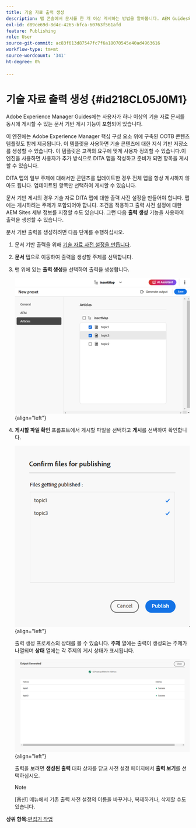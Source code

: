 ```yaml
---
title: 기술 자료 출력 생성
description: 맵 콘솔에서 문서를 한 개 이상 게시하는 방법을 알아봅니다. AEM Guides의 DITA 맵에서 하나 이상의 주제에 대한 출력을 생성합니다.
exl-id: d89ce69d-8d4c-4265-bfca-60763f561afd
feature: Publishing
role: User
source-git-commit: ac83f613d87547fc7f6a18070545e40ad4963616
workflow-type: tm+mt
source-wordcount: '341'
ht-degree: 0%

---
```


# 기술 자료 출력 생성 {#id218CL05J0M1}

Adobe Experience Manager Guides에는 사용자가 하나 이상의 기술 자료 문서를 동시에 게시할 수 있는 문서 기반 게시 기능이 포함되어 있습니다.

이 엔진에는 Adobe Experience Manager 핵심 구성 요소 위에 구축된 OOTB 콘텐츠 템플릿도 함께 제공됩니다. 이 템플릿을 사용하면 기술 콘텐츠에 대한 지식 기반 저장소를 생성할 수 있습니다. 이 템플릿은 고객의 요구에 맞게 사용자 정의할 수 있습니다.이 엔진을 사용하면 사용자가 추가 방식으로 DITA 맵을 작성하고 준비가 되면 항목을 게시할 수 있습니다.

DITA 맵의 일부 주제에 대해서만 콘텐츠를 업데이트한 경우 전체 맵을 항상 게시하지 않아도 됩니다. 업데이트된 항목만 선택하여 게시할 수 있습니다.

문서 기반 게시의 경우 기술 자료 DITA 맵에 대한 출력 사전 설정을 만들어야 합니다. 맵에는 게시하려는 주제가 포함되어야 합니다. 조건을 적용하고 출력 사전 설정에 대한 AEM Sites 세부 정보를 지정할 수도 있습니다. 그런 다음 **출력 생성** 기능을 사용하여 출력을 생성할 수 있습니다.

문서 기반 출력을 생성하려면 다음 단계를 수행하십시오.

1. 문서 기반 출력을 위해 [기술 자료 사전 설정을 만듭니다](./generate-output-knowledge-base.md).
1. **문서** 탭으로 이동하여 출력을 생성할 주제를 선택합니다.
1. 맨 위에 있는 **출력 생성**&#x200B;을 선택하여 출력을 생성합니다.

   ![](images/add-preset-articles-tab_cs.png){align="left"}

1. **게시할 파일 확인** 프롬프트에서 게시할 파일을 선택하고 **게시**&#x200B;를 선택하여 확인합니다.

   ![새 &#x200B;](images/knowledge-base-confirm-files-for-publishing.png){align="left"}

   출력 생성 프로세스의 상태를 볼 수 있습니다. **주제** 열에는 출력이 생성되는 주제가 나열되며 **상태** 열에는 각 주제의 게시 상태가 표시됩니다.


   ![](images/add-preset-output-generated_cs.png){align="left"}

   출력을 보려면 **생성된 출력** 대화 상자를 닫고 사전 설정 페이지에서 **출력 보기**&#x200B;를 선택하십시오.


   >[!NOTE]
   >
   > [옵션] 메뉴에서 기존 출력 사전 설정의 이름을 바꾸거나, 복제하거나, 삭제할 수도 있습니다.


**상위 항목:**&#x200B;[&#x200B;편집기 작업](web-editor.md)
